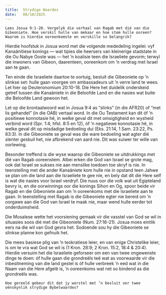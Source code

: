 ```yaml
---
title:  Strydige Waardes
date:   08/10/2025
---
```


`Lees Josua 9:1-20. Vergelyk die verhaal van Ragab met dié van die Gibeoniete. Hoe verskil hulle van mekaar en hoe stem hulle ooreen? Waarom is hierdie ooreenkomste en verskille so belangrik?`

Hierdie hoofstuk in Josua word met die volgende mededeling ingelei: vyf Kanaänitiese konings — wat tipies die heersers van kleinerige stadstate in die Ou Nabye Ooste was — het ’n koalisie teen die Israeliete gevorm; terwyl die inwoners van Gibeon, daarenteen, ooreenkom om ’n verdrag met Israel aan te gaan.

Ten einde die Israeliete daartoe te oortuig, besluit die Gibeoniete op ’n slinkse set: hulle gaan voorgee om ambassadeurs uit ’n verre land te wees. Let hier op Deuteronomium 20:10-18. Die Here het duidelik onderskeid getref tussen die Kanaäniete in die Beloofde Land en die nasies wat buite die Beloofde Land gewoon het.

Let op die brontaalwoord wat in Josua 9:4 as “slinks” (in die AFR20) of “met lis gehandel” (in die OAB) vertaal word. In die Ou Testament kan dit óf ’n positiewe konnotasie hê, in welke geval dit met omsigtigheid en wysheid verbind word (Spr. 1:4; hfst. 8:5 en 12), óf ’n negatiewe konnotasie hê, in welke geval dit op misdadige bedoeling dui (Eks. 21:14, 1 Sam. 23:22, Ps. 83:3). In die Gibeoniete se geval was die ware bedoeling wat agter dié slenter geskuil het, nie afbrekend van aard nie. Dit was suiwer ter wille van oorlewing.

Besonder treffend is die wyse waarop die Gibeoniete se uitdrukkings met dié van Ragab ooreenstem. Albei erken die God van Israel se grote mag, ook dat Israel se sukses nie aan menslike toedoen toe skryf is nie. In teenstelling met die ander Kanaäniete kom hulle nie in opstand teen Jahwe se plan om die land aan die Israeliete te gee nie, en bely dat dit die Here self is wat die nasies voor Israel verdryf. Die nuus oor die volk wat uit Egipteland bevry is, en die oorwinnings oor die konings Sihon en Og, spoor beide vir Ragab en die Gibeoniete aan om ’n ooreenkoms met die Israeliete aan te gaan. In teenstelling met Ragab is die Gibeoniete egter nie bereid om ’n oorgawe aan die God van Israel te maak nie, maar wend hulle eerder tot onderduimsheid.

Die Mosaïese wette het voorsiening gemaak vir die vasstel van God se wil in situasies soos dié met die Gibeoniete (Num. 27:16-21). Josua moes eintlik eers na die wil van God gevra het. Sodoende sou hy die Gibeoniete se slinkse planne kon gefnuik het.

Die mees basiese plig van ’n teokratiese leier, en van enige Christelike leier, is om te vra wat God se wil is (1 Kron. 28:9; 2 Kron. 15:2, 18:4 & 20:4). Hierdie versuim het die Israeliete geforseer om een van twee ongewenste dinge te doen: óf hulle gaan die grondreëls teë wat as voorwaarde vir die inbesitneming van die land gestel is óf hulle verbreek ’n eed wat in die Naam van die Here afgelê is, ’n ooreenkoms wat net so bindend as die grondreëls was.

`Hoe gereeld gebeur dit dat jy worstel met ’n besluit oor twee oënskynlik strydige Bybelwaardes?`